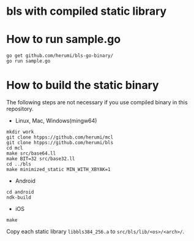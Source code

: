 # bls with compiled static library

# How to run sample.go
```
go get github.com/herumi/bls-go-binary/
go run sample.go
```

# How to build the static binary
The following steps are not necessary if you use compiled binary in this repository.

* Linux, Mac, Windows(mingw64)
```
mkdir work
git clone htpps://github.com/herumi/mcl
git clone htpps://github.com/herumi/bls
cd mcl
make src/base64.ll
make BIT=32 src/base32.ll
cd ../bls
make minimized_static MIN_WITH_XBYAK=1
```

* Android
```
cd android
ndk-build
```

* iOS
```
make
```

Copy each static library `libbls384_256.a` to `src/bls/lib/<os>/<arch>/`.

